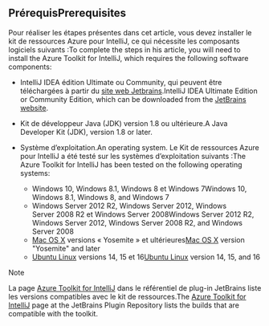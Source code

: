 ## <a name="prerequisites"></a><span data-ttu-id="f9c70-101">Prérequis</span><span class="sxs-lookup"><span data-stu-id="f9c70-101">Prerequisites</span></span>
<span data-ttu-id="f9c70-102">Pour réaliser les étapes présentes dans cet article, vous devez installer le kit de ressources Azure pour IntelliJ, ce qui nécessite les composants logiciels suivants :</span><span class="sxs-lookup"><span data-stu-id="f9c70-102">To complete the steps in his article, you will need to install the Azure Toolkit for IntelliJ, which requires the following software components:</span></span>

* <span data-ttu-id="f9c70-103">IntelliJ IDEA édition Ultimate ou Community, qui peuvent être téléchargées à partir du [site web Jetbrains](https://www.jetbrains.com/idea/download/).</span><span class="sxs-lookup"><span data-stu-id="f9c70-103">IntelliJ IDEA Ultimate Edition or Community Edition, which can be downloaded from the [JetBrains website](https://www.jetbrains.com/idea/download/).</span></span>
* <span data-ttu-id="f9c70-104">Kit de développeur Java (JDK) version 1.8 ou ultérieure.</span><span class="sxs-lookup"><span data-stu-id="f9c70-104">A Java Developer Kit (JDK), version 1.8 or later.</span></span>
* <span data-ttu-id="f9c70-105">Système d’exploitation.</span><span class="sxs-lookup"><span data-stu-id="f9c70-105">An operating system.</span></span> <span data-ttu-id="f9c70-106">Le Kit de ressources Azure pour IntelliJ a été testé sur les systèmes d’exploitation suivants :</span><span class="sxs-lookup"><span data-stu-id="f9c70-106">The Azure Toolkit for IntelliJ has been tested on the following operating systems:</span></span>
  
  * <span data-ttu-id="f9c70-107">Windows 10, Windows 8.1, Windows 8 et Windows 7</span><span class="sxs-lookup"><span data-stu-id="f9c70-107">Windows 10, Windows 8.1, Windows 8, and Windows 7</span></span>
  * <span data-ttu-id="f9c70-108">Windows Server 2012 R2, Windows Server 2012, Windows Server 2008 R2 et Windows Server 2008</span><span class="sxs-lookup"><span data-stu-id="f9c70-108">Windows Server 2012 R2, Windows Server 2012, Windows Server 2008 R2, and Windows Server 2008</span></span>
  * <span data-ttu-id="f9c70-109">[Mac OS X](http://www.apple.com/osx) versions « Yosemite » et ultérieures</span><span class="sxs-lookup"><span data-stu-id="f9c70-109">[Mac OS X](http://www.apple.com/osx) version "Yosemite" and later</span></span>
  * <span data-ttu-id="f9c70-110">[Ubuntu Linux](http://www.ubuntu.com) versions 14, 15 et 16</span><span class="sxs-lookup"><span data-stu-id="f9c70-110">[Ubuntu Linux](http://www.ubuntu.com) version 14, 15, and 16</span></span>

> [!NOTE]
> 
> <span data-ttu-id="f9c70-111">La page [Azure Toolkit for IntelliJ](https://plugins.jetbrains.com/plugin/8053) dans le référentiel de plug-in JetBrains liste les versions compatibles avec le kit de ressources.</span><span class="sxs-lookup"><span data-stu-id="f9c70-111">The [Azure Toolkit for IntelliJ](https://plugins.jetbrains.com/plugin/8053) page at the JetBrains Plugin Repository lists the builds that are compatible with the toolkit.</span></span>
> 

<!--
> [!IMPORTANT]
> 
> If you are using the Azure Toolkit for IntelliJ on Windows, the toolkit requires installing the Azure SDK 2.9.6 or later in order to use the Azure emulator. You have two options for installing the Azure SDK:
> 
> * You can download and install the Azure SDK by using the [Web Platform Installer (WebPI)](http://go.microsoft.com/fwlink/?LinkID=252838).
> * If you do not have the Azure SDK installed when you create your first Azure deployment project, you will be prompted to automatically download install the requisite version of the Azure SDK.
> 
> Note that the Azure SDK is only required on Windows.
> 
-->
